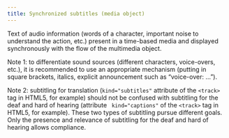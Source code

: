 ```yaml
---
title: Synchronized subtitles (media object)
---
```


Text of audio information (words of a character, important noise to understand the action, etc.) present in a time-based media and displayed synchronously with the flow of the multimedia object.

Note 1: to differentiate sound sources (different characters, voice-overs, etc.), it is recommended to use an appropriate mechanism (putting in square brackets, italics, explicit announcement such as “voice-over: …”).

Note 2: subtitling for translation (`kind="subtitles"` attribute of the `<track>` tag in HTML5, for example) should not be confused with subtitling for the deaf and hard of hearing (attribute ` kind="captions"` of the `<track>` tag in HTML5, for example). These two types of subtitling pursue different goals. Only the presence and relevance of subtitling for the deaf and hard of hearing allows compliance.
